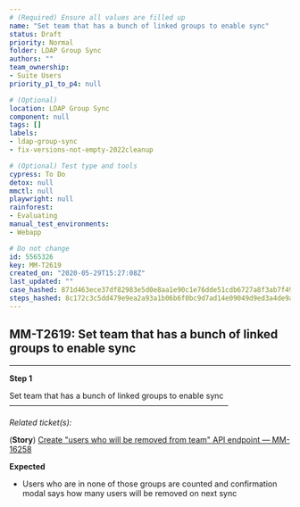 ```yaml
---
# (Required) Ensure all values are filled up
name: "Set team that has a bunch of linked groups to enable sync"
status: Draft
priority: Normal
folder: LDAP Group Sync
authors: ""
team_ownership: 
- Suite Users
priority_p1_to_p4: null

# (Optional)
location: LDAP Group Sync
component: null
tags: []
labels: 
- ldap-group-sync
- fix-versions-not-empty-2022cleanup

# (Optional) Test type and tools
cypress: To Do
detox: null
mmctl: null
playwright: null
rainforest: 
- Evaluating
manual_test_environments: 
- Webapp

# Do not change
id: 5565326
key: MM-T2619
created_on: "2020-05-29T15:27:08Z"
last_updated: ""
case_hashed: 871d463ece37df82983e5d0e8aa1e90c1e76dde51cdb6727a8f3ab7f499725c6f84838fe97311205899b3cc9f0a403d3
steps_hashed: 8c172c3c5dd479e9ea2a93a1b06b6f0bc9d7ad14e09049d9ed3a4de9a9ab4e576af2aa516a1ba2919e12fb5e5aad6d4c
---
```


<!-- (Auto-generated) Based on frontmatter's "key" and "name" -->

## MM-T2619: Set team that has a bunch of linked groups to enable sync

---

**Step 1**

Set team that has a bunch of linked groups to enable sync\
————————————————————————————

_Related ticket(s):_

(**Story**) [Create "users who will be removed from team" API endpoint — MM-16258](https://mattermost.atlassian.net/browse/MM-16258)

**Expected**

- Users who are in none of those groups are counted and confirmation modal says how many users will be removed on next sync
